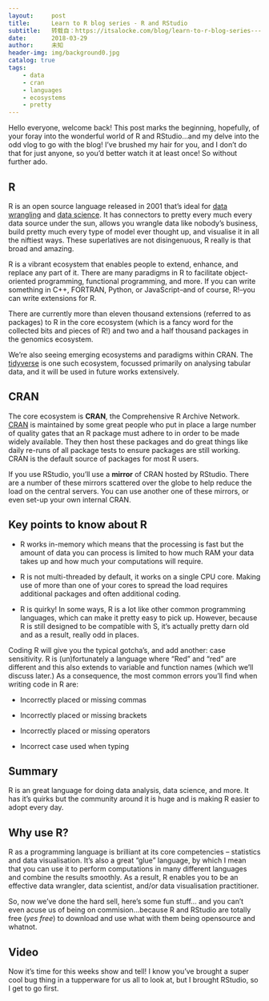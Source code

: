 ```yaml
---
layout:     post
title:      Learn to R blog series - R and RStudio
subtitle:   转载自：https://itsalocke.com/blog/learn-to-r-blog-series---r-and-rstudio/
date:       2018-03-29
author:     未知
header-img: img/background0.jpg
catalog: true
tags:
    - data
    - cran
    - languages
    - ecosystems
    - pretty
---
```


Hello everyone, welcome back! This post marks the beginning, hopefully, of your foray into the wonderful world of R and RStudio…and my delve into the odd vlog to go with the blog! I’ve brushed my hair for you, and I don’t do that for just anyone, so you’d better watch it at least once! So without further ado.

## R

R is an open source language released in 2001 that’s ideal for [data wrangling](https://en.wikipedia.org/wiki/Data_wrangling) and [data science](https://en.wikipedia.org/wiki/Data_science). It has connectors to pretty every much every data source under the sun, allows you wrangle data like nobody’s business, build pretty much every type of model ever thought up, and visualise it in all the niftiest ways. These superlatives are not disingenuous, R really is that broad and amazing.

R is a vibrant ecosystem that enables people to extend, enhance, and replace any part of it. There are many paradigms in R to facilitate object-oriented programming, functional programming, and more. If you can write something in C++, FORTRAN, Python, or JavaScript–and of course, R!–you can write extensions for R.

There are currently more than eleven thousand extensions (referred to as packages) to R in the core ecosystem (which is a fancy word for the collected bits and pieces of R!) and two and a half thousand packages in the genomics ecosystem.

We’re also seeing emerging ecosystems and paradigms within CRAN. The [tidyverse](http://tidyverse.org/) is one such ecosystem, focussed primarily on analysing tabular data, and it will be used in future works extensively.

## CRAN

The core ecosystem is **CRAN**, the Comprehensive R Archive Network. [CRAN](https://cran.r-project.org/.) is maintained by some great people who put in place a large number of quality gates that an R package must adhere to in order to be made widely available. They then host these packages and do great things like daily re-runs of all package tests to ensure packages are still working. CRAN is the default source of packages for most R users.

If you use RStudio, you’ll use a **mirror** of CRAN hosted by RStudio. There are a number of these mirrors scattered over the globe to help reduce the load on the central servers. You can use another one of these mirrors, or even set-up your own internal CRAN.

## Key points to know about R

- R works in-memory which means that the processing is fast but the amount of data you can process is limited to how much RAM your data takes up and how much your computations will require.

- R is not multi-threaded by default, it works on a single CPU core. Making use of more than one of your cores to spread the load requires additional packages and often additional coding.

- R is quirky! In some ways, R is a lot like other common programming languages, which can make it pretty easy to pick up. However, because R is still designed to be compatible with S, it’s actually pretty darn old and as a result, really odd in places.

Coding R will give you the typical gotcha’s, and add another: case sensitivity. R is (un)fortunately a language where “Red” and “red” are different and this also extends to variable and function names (which we’ll discuss later.) As a consequence, the most common errors you’ll find when writing code in R are:


- Incorrectly placed or missing commas

- Incorrectly placed or missing brackets

- Incorrectly placed or missing operators

- Incorrect case used when typing


## Summary

R is an great language for doing data analysis, data science, and more. It has it’s quirks but the community around it is huge and is making R easier to adopt every day.

## Why use R?

R as a programming language is brilliant at its core competencies – statistics and data visualisation. It’s also a great “glue” language, by which I mean that you can use it to perform computations in many different languages and combine the results smoothly. As a result, R enables you to be an effective data wrangler, data scientist, and/or data visualisation practitioner.

So, now we’ve done the hard sell, here’s some fun stuff… and you can’t even acuse us of being on commision…because R and RStudio are totally free (*yes free*) to download and use what with them being opensource and whatnot.

## Video

Now it’s time for this weeks show and tell! I know you’ve brought a super cool bug thing in a tupperware for us all to look at, but I brought RStudio, so I get to go first.




